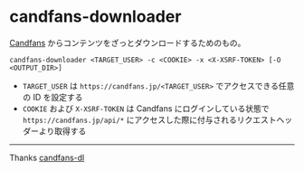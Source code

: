 # candfans-downloader

[Candfans](https://candfans.jp) からコンテンツをざっとダウンロードするためのもの。

```console
candfans-downloader <TARGET_USER> -c <COOKIE> -x <X-XSRF-TOKEN> [-O <OUTPUT_DIR>]
```

- `TARGET_USER` は `https://candfans.jp/<TARGET_USER>` でアクセスできる任意の ID を設定する
- `COOKIE` および `X-XSRF-TOKEN` は Candfans にログインしている状態で `https://candfans.jp/api/*` にアクセスした際に付与されるリクエストヘッダーより取得する

---

Thanks [candfans-dl](https://github.com/xdnauly/candfans-dl)
